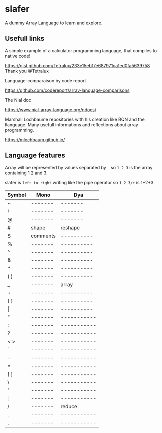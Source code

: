 # slafer
A dummy Array Language to learn and explore.


Usefull links
-------------
A simple example of a calculator programming language, that compiles to native code!

https://gist.github.com/Tetralux/233e15eb17e687971ca1ed0fa5639758 Thank you @Tetralux

Language-comparaison by code report

https://github.com/codereport/array-language-comparisons

The Nial doc

https://www.nial-array-language.org/ndocs/

Marshall Lochbaume repositories with his creation like BQN and the Ilanguage. Many usefull informations and reflections about array programming.

https://mlochbaum.github.io/






Language features
-----------------

Array will be represented by values separated by `_` so `1_2_3` is the array containing 1 2 and 3.

slafer is `left to right` writing like the pipe operator so `1_2_3/+` is 1+2+3

| Symbol |   Mono    |   Dya     |
| --- | --- | --- |
| ~ | ------- | ------- |
| ! | ------- | ------- |
| @ | ------- | ------- |
| # | shape | reshape |
| $ | comments | ---------- |
| % | ------- | ---------- |
| ^ | ------- | ---------- |
| & | ------- | ---------- |
| * | ------- | ---------- |
| ( ) | ------- | ---------- |
| _ | ------- | array |
| + | ------- | ---------- |
| { } | ------- | ---------- |
| \| | ------- | ---------- |
| " | ------- | ----------- |
| : | ------- | ----------- |
| ? | ------- | ----------- |
| < > | ------- | ----------- |
| ` | ------- | ----------- |
| - | ------- | ----------- |
| = | ------- | ----------- |
| [ ] | ------- | ----------- |
| \ | ------- | ----------- |
| ' | ------- | ----------- |
| ; | ------- | ----------- |
| / | ------- | reduce |
| . | ------- | ----------- |
| , | ------- | ----------- |
